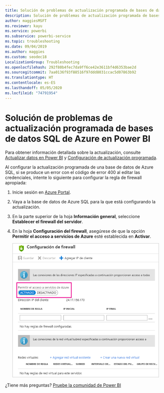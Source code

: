 ```yaml
---
title: Solución de problemas de actualización programada de bases de datos SQL de Azure
description: Solución de problemas de actualización programada de bases de datos SQL de Azure en Power BI
author: maggiesMSFT
ms.reviewer: kayu
ms.service: powerbi
ms.subservice: powerbi-service
ms.topic: troubleshooting
ms.date: 09/04/2019
ms.author: maggies
ms.custom: seodec18
LocalizationGroup: Troubleshooting
ms.openlocfilehash: 292f80b4fec7da9ff6ce42e3611bf4d6353bae2d
ms.sourcegitcommit: 7aa0136f93f88516f97ddd8031ccac5d07863b92
ms.translationtype: HT
ms.contentlocale: es-ES
ms.lasthandoff: 05/05/2020
ms.locfileid: "74791954"
---
```

# <a name="troubleshooting-scheduled-refresh-for-azure-sql-databases-in-power-bi"></a>Solución de problemas de actualización programada de bases de datos SQL de Azure en Power BI

Para obtener información detallada sobre la actualización, consulte [Actualizar datos en Power BI](refresh-data.md) y [Configuración de actualización programada](refresh-scheduled-refresh.md).

Al configurar la actualización programada de una base de datos de Azure SQL, si se produce un error con el código de error 400 al editar las credenciales, intente lo siguiente para configurar la regla de firewall apropiada:

1. Inicie sesión en [Azure Portal](https://portal.azure.com).

1. Vaya a la base de datos de Azure SQL para la que está configurando la actualización.

1. En la parte superior de la hoja **Información general**, seleccione **Establecer el firewall del servidor**.

1. En la hoja **Configuración del firewall**, asegúrese de que la opción **Permitir el acceso a servicios de Azure** esté establecida en **Activar**.

    ![Servicios permitidos de Azure](media/service-admin-troubleshooting-scheduled-refresh-azure-sql-databases/azurerefresh.png)  

¿Tiene más preguntas? [Pruebe la comunidad de Power BI](https://community.powerbi.com/)
